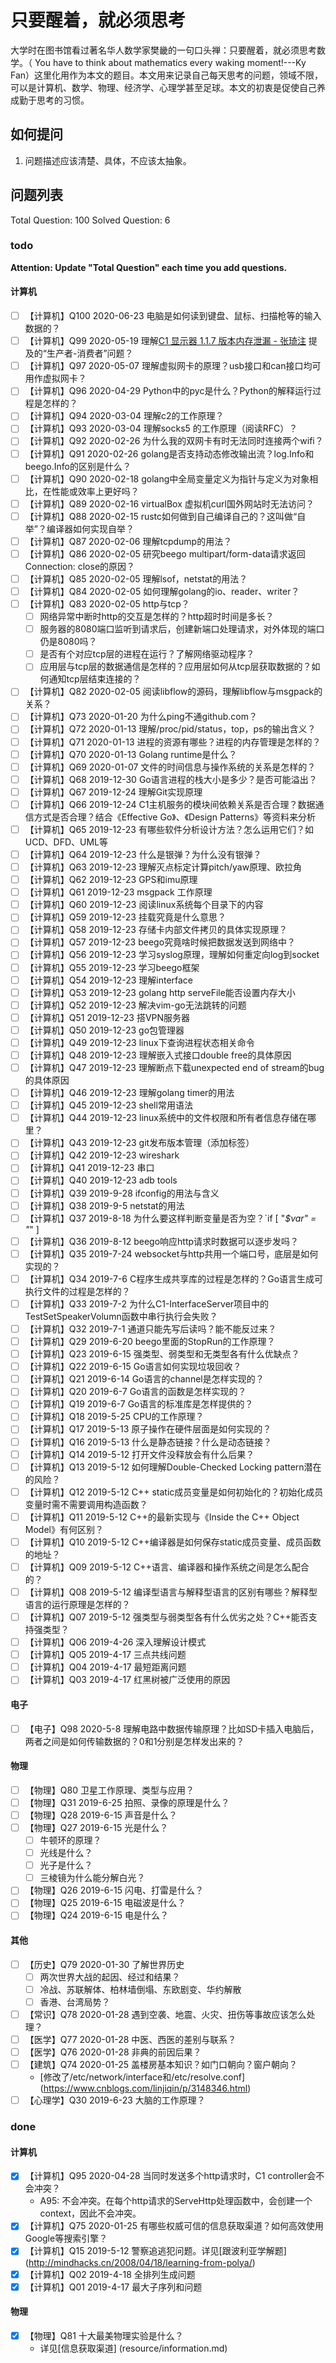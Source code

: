 # 只要醒着，就必须思考

大学时在图书馆看过著名华人数学家樊畿的一句口头禅：只要醒着，就必须思考数学。（ You have to think about mathematics every waking moment!---Ky Fan）这里化用作为本文的题目。本文用来记录自己每天思考的问题，领域不限，可以是计算机、数学、物理、经济学、心理学甚至足球。本文的初衷是促使自己养成勤于思考的习惯。

## 如何提问

1. 问题描述应该清楚、具体，不应该太抽象。

## 问题列表

Total Question: 100
Solved Question: 6

### todo

**Attention: Update "Total Question" each time you add questions.**

#### 计算机

- [ ] 【计算机】Q100 2020-06-23 电脑是如何读到键盘、鼠标、扫描枪等的输入数据的？
- [ ] 【计算机】Q99 2020-05-19 理解[C1 显示器 1.1.7 版本内存泄漏 - 张琦注](https://tower.im/teams/397355/repository_documents/17185/) 提及的“生产者-消费者”问题？
- [ ] 【计算机】Q97 2020-05-07 理解虚拟网卡的原理？usb接口和can接口均可用作虚拟网卡？
- [ ] 【计算机】Q96 2020-04-29 Python中的pyc是什么？Python的解释运行过程是怎样的？
- [ ] 【计算机】Q94 2020-03-04 理解c2的工作原理？
- [ ] 【计算机】Q93 2020-03-04 理解socks5 的工作原理（阅读RFC）？
- [ ] 【计算机】Q92 2020-02-26 为什么我的双网卡有时无法同时连接两个wifi？
- [ ] 【计算机】Q91 2020-02-26 golang是否支持动态修改输出流？log.Info和beego.Info的区别是什么？
- [ ] 【计算机】Q90 2020-02-18 golang中全局变量定义为指针与定义为对象相比，在性能或效率上更好吗？
- [ ] 【计算机】Q89 2020-02-16 virtualBox 虚拟机curl国外网站时无法访问？
- [ ] 【计算机】Q88 2020-02-15 rustc如何做到自己编译自己的？这叫做“自举”？编译器如何实现自举？
- [ ] 【计算机】Q87 2020-02-06 理解tcpdump的用法？
- [ ] 【计算机】Q86 2020-02-05 研究beego multipart/form-data请求返回Connection: close的原因？
- [ ] 【计算机】Q85 2020-02-05 理解lsof，netstat的用法？
- [ ] 【计算机】Q84 2020-02-05 如何理解golang的io、reader、writer？
- [ ] 【计算机】Q83 2020-02-05 http与tcp？
    - [ ] 网络异常中断时http的交互是怎样的？http超时时间是多长？
    - [ ] 服务器的8080端口监听到请求后，创建新端口处理请求，对外体现的端口仍是8080吗？
    - [ ] 是否有个对应tcp层的进程在运行？了解网络驱动程序？
    - [ ] 应用层与tcp层的数据通信是怎样的？应用层如何从tcp层获取数据的？如何通知tcp层结束连接的？
- [ ] 【计算机】Q82 2020-02-05 阅读libflow的源码，理解libflow与msgpack的关系？
- [ ] 【计算机】Q73 2020-01-20 为什么ping不通github.com？
- [ ] 【计算机】Q72 2020-01-13 理解/proc/pid/status，top，ps的输出含义？
- [ ] 【计算机】Q71 2020-01-13 进程的资源有哪些？进程的内存管理是怎样的？
- [ ] 【计算机】Q70 2020-01-13 Golang runtime是什么？
- [ ] 【计算机】Q69 2020-01-07 文件的时间信息与操作系统的关系是怎样的？
- [ ] 【计算机】Q68 2019-12-30 Go语言进程的栈大小是多少？是否可能溢出？
- [ ] 【计算机】Q67 2019-12-24 理解Git实现原理
- [ ] 【计算机】Q66 2019-12-24 C1主机服务的模块间依赖关系是否合理？数据通信方式是否合理？结合《Effective Go》、《Design Patterns》等资料来分析
- [ ] 【计算机】Q65 2019-12-23 有哪些软件分析设计方法？怎么运用它们？如UCD、DFD、UML等
- [ ] 【计算机】Q64 2019-12-23 什么是银弹？为什么没有银弹？
- [ ] 【计算机】Q63 2019-12-23 理解灭点标定计算pitch/yaw原理、欧拉角
- [ ] 【计算机】Q62 2019-12-23 GPS和imu原理
- [ ] 【计算机】Q61 2019-12-23 msgpack 工作原理
- [ ] 【计算机】Q60 2019-12-23 阅读linux系统每个目录下的内容
- [ ] 【计算机】Q59 2019-12-23 挂载究竟是什么意思？
- [ ] 【计算机】Q58 2019-12-23 存储卡内部文件拷贝的具体实现原理？
- [ ] 【计算机】Q57 2019-12-23 beego究竟啥时候把数据发送到网络中？
- [ ] 【计算机】Q56 2019-12-23 学习syslog原理，理解如何重定向log到socket
- [ ] 【计算机】Q55 2019-12-23 学习beego框架
- [ ] 【计算机】Q54 2019-12-23 理解interface
- [ ] 【计算机】Q53 2019-12-23 golang http serveFile能否设置内存大小
- [ ] 【计算机】Q52 2019-12-23 解决vim-go无法跳转的问题
- [ ] 【计算机】Q51 2019-12-23 搭VPN服务器
- [ ] 【计算机】Q50 2019-12-23 go包管理器
- [ ] 【计算机】Q49 2019-12-23 linux下查询进程状态相关命令
- [ ] 【计算机】Q48 2019-12-23 理解嵌入式接口double free的具体原因
- [ ] 【计算机】Q47 2019-12-23 理解断点下载unexpected end of stream的bug的具体原因
- [ ] 【计算机】Q46 2019-12-23 理解golang timer的用法
- [ ] 【计算机】Q45 2019-12-23 shell常用语法
- [ ] 【计算机】Q44 2019-12-23 linux系统中的文件权限和所有者信息存储在哪里？
- [ ] 【计算机】Q43 2019-12-23 git发布版本管理（添加标签）
- [ ] 【计算机】Q42 2019-12-23 wireshark
- [ ] 【计算机】Q41 2019-12-23 串口
- [ ] 【计算机】Q40 2019-12-23 adb tools
- [ ] 【计算机】Q39 2019-9-28 ifconfig的用法与含义
- [ ] 【计算机】Q38 2019-9-5  netstat的用法
- [ ] 【计算机】Q37 2019-8-18 为什么要这样判断变量是否为空？`if [ "_$var" = "_" ]
- [ ] 【计算机】Q36 2019-8-12 beego响应http请求时数据可以逐步发吗？
- [ ] 【计算机】Q35 2019-7-24 websocket与http共用一个端口号，底层是如何实现的？
- [ ] 【计算机】Q34 2019-7-6 C程序生成共享库的过程是怎样的？Go语言生成可执行文件的过程是怎样的？
- [ ] 【计算机】Q33 2019-7-2  为什么C1-InterfaceServer项目中的TestSetSpeakerVolumn函数中串行执行会失败？
- [ ] 【计算机】Q32 2019-7-1  通道只能先写后读吗？能不能反过来？
- [ ] 【计算机】Q29 2019-6-20 beego里面的StopRun的工作原理？
- [ ] 【计算机】Q23 2019-6-15 强类型、弱类型和无类型各有什么优缺点？
- [ ] 【计算机】Q22 2019-6-15 Go语言如何实现垃圾回收？
- [ ] 【计算机】Q21 2019-6-14 Go语言的channel是怎样实现的？
- [ ] 【计算机】Q20 2019-6-7  Go语言的函数是怎样实现的？
- [ ] 【计算机】Q19 2019-6-7  Go语言的标准库是怎样提供的？
- [ ] 【计算机】Q18 2019-5-25 CPU的工作原理？
- [ ] 【计算机】Q17 2019-5-13 原子操作在硬件层面是如何实现的？
- [ ] 【计算机】Q16 2019-5-13 什么是静态链接？什么是动态链接？
- [ ] 【计算机】Q14 2019-5-12 打开文件没释放会有什么后果？
- [ ] 【计算机】Q13 2019-5-12 如何理解Double-Checked Locking pattern潜在的风险？
- [ ] 【计算机】Q12 2019-5-12 C++ static成员变量是如何初始化的？初始化成员变量时需不需要调用构造函数？
- [ ] 【计算机】Q11 2019-5-12 C++的最新实现与《Inside the C++ Object Model》有何区别？
- [ ] 【计算机】Q10 2019-5-12 C++编译器是如何保存static成员变量、成员函数的地址？
- [ ] 【计算机】Q09 2019-5-12 C++语言、编译器和操作系统之间是怎么配合的？
- [ ] 【计算机】Q08 2019-5-12 编译型语言与解释型语言的区别有哪些？解释型语言的运行原理是怎样的？
- [ ] 【计算机】Q07 2019-5-12 强类型与弱类型各有什么优劣之处？C++能否支持强类型？
- [ ] 【计算机】Q06 2019-4-26 深入理解设计模式
- [ ] 【计算机】Q05 2019-4-17 三点共线问题
- [ ] 【计算机】Q04 2019-4-17 最短距离问题
- [ ] 【计算机】Q03 2019-4-17 红黑树被广泛使用的原因

#### 电子

- [ ] 【电子】Q98 2020-5-8 理解电路中数据传输原理？比如SD卡插入电脑后，两者之间是如何传输数据的？0和1分别是怎样发出来的？

#### 物理

- [ ] 【物理】Q80 卫星工作原理、类型与应用？
- [ ] 【物理】Q31 2019-6-25 拍照、录像的原理是什么？
- [ ] 【物理】Q28 2019-6-15 声音是什么？
- [ ] 【物理】Q27 2019-6-15 光是什么？
    - [ ] 牛顿环的原理？
    - [ ] 光线是什么？
    - [ ] 光子是什么？
    - [ ] 三棱镜为什么能分解白光？
- [ ] 【物理】Q26 2019-6-15 闪电、打雷是什么？
- [ ] 【物理】Q25 2019-6-15 电磁波是什么？
- [ ] 【物理】Q24 2019-6-15 电是什么？

#### 其他

- [ ] 【历史】Q79 2020-01-30 了解世界历史
    - [ ] 两次世界大战的起因、经过和结果？
    - [ ] 冷战、苏联解体、柏林墙倒塌、东欧剧变、华约解散
    - [ ] 香港、台湾局势？
- [ ] 【常识】Q78 2020-01-28 遇到空袭、地震、火灾、扭伤等事故应该怎么处理？
- [ ] 【医学】Q77 2020-01-28 中医、西医的差别与联系？
- [ ] 【医学】Q76 2020-01-28 非典的前因后果？
- [ ] 【建筑】Q74 2020-01-25 盖楼房基本知识？如门口朝向？窗户朝向？
    - [修改了/etc/network/interface和/etc/resolve.conf] (https://www.cnblogs.com/linjiqin/p/3148346.html)
- [ ] 【心理学】Q30 2019-6-23 大脑的工作原理？

### done

#### 计算机

- [x] 【计算机】Q95 2020-04-28 当同时发送多个http请求时，C1 controller会不会冲突？
    - A95: 不会冲突。在每个http请求的ServeHttp处理函数中，会创建一个context，因此不会冲突。
- [x] 【计算机】Q75 2020-01-25 有哪些权威可信的信息获取渠道？如何高效使用Google等搜索引擎？
- [x] 【计算机】Q15 2019-5-12 警察追逃犯问题。详见[跟波利亚学解题] (http://mindhacks.cn/2008/04/18/learning-from-polya/)
- [x] 【计算机】Q02 2019-4-18 全排列生成问题
- [x] 【计算机】Q01 2019-4-17 最大子序列和问题

#### 物理

- [x] 【物理】Q81 十大最美物理实验是什么？
    - 详见[信息获取渠道] (resource/information.md)
